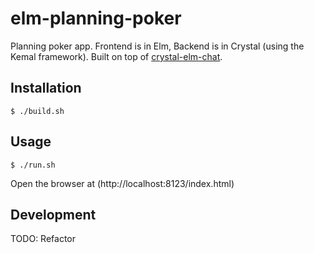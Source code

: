 # elm-planning-poker

Planning poker app. Frontend is in Elm, Backend is in Crystal (using the Kemal framework).
Built on top of [crystal-elm-chat](https://github.com/martimatix/crystal-elm-chat).

## Installation

```
$ ./build.sh
```

## Usage

```
$ ./run.sh
```

Open the browser at (http://localhost:8123/index.html)

## Development

TODO: Refactor

